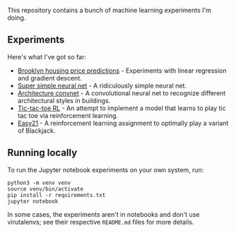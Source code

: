 This repository contains a bunch of machine learning experiments I'm
doing.

## Experiments

Here's what I've got so far:

* [Brooklyn housing price predictions](bk-housing/BkHousing.ipynb) - Experiments with linear regression and gradient descent.
* [Super simple neural net](super-simple-nn.ipynb) - A ridiculously simple neural net.
* [Architecture convnet](architecture-convnet/) - A convolutional neural net to recognize different architectural styles in buildings.
* [Tic-tac-toe RL](tic-tac-toe-rl/) - An attempt to implement a model that learns to play tic tac toe via reinforcement learning.
* [Easy21](rl/easy21/) - A reinforcement learning assignment to optimally play a variant of Blackjack.

## Running locally

To run the Jupyter notebook experiments on your own system, run:

```
python3 -m venv venv
source venv/bin/activate
pip install -r requirements.txt
jupyter notebook
```

In some cases, the experiments aren't in notebooks and don't use
virutalenvs; see their respective `README.md` files for more details.
